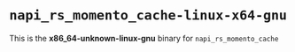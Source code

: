 # `napi_rs_momento_cache-linux-x64-gnu`

This is the **x86_64-unknown-linux-gnu** binary for `napi_rs_momento_cache`
